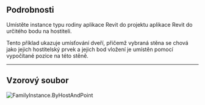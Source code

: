## Podrobnosti
Umístěte instance typu rodiny aplikace Revit do projektu aplikace Revit do určitého bodu na hostiteli.

Tento příklad ukazuje umísťování dveří, přičemž vybraná stěna se chová jako jejich hostitelský prvek a jejich bod vložení je umístěn pomocí vypočítané pozice na této stěně.

___
## Vzorový soubor

![FamilyInstance.ByHostAndPoint](./Revit.Elements.FamilyInstance.ByHostAndPoint_img.jpg)

